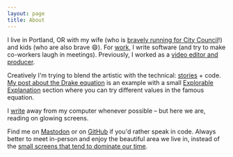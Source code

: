 ```yaml
---
layout: page
title: About
---
```


I live in Portland, OR with my wife (who is [bravely running for City Council](https://www.lisaforportland.com)!) and kids (who are also brave 😄). For [work](https://www.linkedin.com/in/bengoertz/), I write software (and try to make co-workers laugh in meetings). Previously, I worked as a [video editor and producer](/projects#videos). 

Creatively I'm trying to blend the artistic with the technical: [stories](/fiction/subversion) + code. [My post about the Drake equation](https://bengoertz.com/2021/11/22/drake-equation/) is an example with a small [Explorable Explanation](https://explorabl.es) section where you can try different values in the famous equation. 

I [write](/process) away from my computer whenever possible – but here we are, reading on glowing screens.

Find me on [Mastodon](https://moth.social/@suite22) or on [GitHub](https://github.com/suite22) if you'd rather speak in code. Always better to meet in-person and enjoy the beautiful area we live in, instead of the [small screens that tend to dominate our time](https://bengoertz.com/2021/06/07/match-mood/).